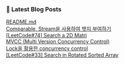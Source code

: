 

### 📕 Latest Blog Posts   

<a href ="https://gilbert9172.tistory.com/100"> README.md </a> <br><a href ="https://gilbert9172.tistory.com/99"> Comparable, Stream을 사용하여 뱃지 부여하기 </a> <br><a href ="https://gilbert9172.tistory.com/98"> [LeetCode#74] Search a 2D Matri </a> <br><a href ="https://gilbert9172.tistory.com/97"> MVCC (Multi Version Concurrency Control) </a> <br><a href ="https://gilbert9172.tistory.com/96"> Lock을 활용한 concurrency control </a> <br><a href ="https://gilbert9172.tistory.com/95"> [LeetCode#33] Search in Rotated Sorted Array </a> <br>